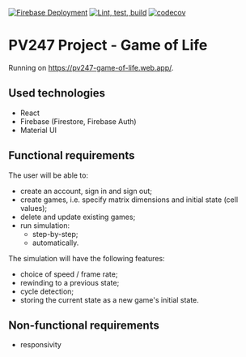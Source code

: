 [![Firebase Deployment](https://github.com/petr7555/pv247-game-of-life/actions/workflows/firebase-hosting-merge.yml/badge.svg)](https://github.com/petr7555/pv247-game-of-life/actions/workflows/firebase-hosting-merge.yml)
[![Lint, test, build](https://github.com/petr7555/pv247-game-of-life/actions/workflows/lint_and_test.yml/badge.svg)](https://github.com/petr7555/pv247-game-of-life/actions/workflows/lint_and_test.yml)
[![codecov](https://codecov.io/gh/petr7555/pv247-game-of-life/branch/main/graph/badge.svg?token=CA27W2XYL6)](https://codecov.io/gh/petr7555/pv247-game-of-life)

# PV247 Project - Game of Life
Running on https://pv247-game-of-life.web.app/.

## Used technologies
- React
- Firebase (Firestore, Firebase Auth)
- Material UI

## Functional requirements
The user will be able to:
- create an account, sign in and sign out;
- create games, i.e. specify matrix dimensions and initial state (cell values);
- delete and update existing games;
- run simulation:
  - step-by-step;
  - automatically.

The simulation will have the following features:
- choice of speed / frame rate;
- rewinding to a previous state;
- cycle detection;
- storing the current state as a new game's initial state.

## Non-functional requirements
- responsivity
